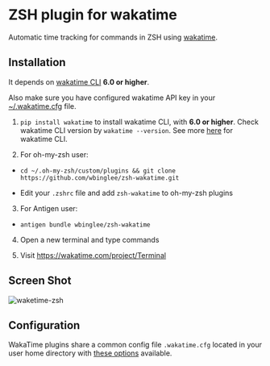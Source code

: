 ZSH plugin for wakatime
=======================

Automatic time tracking for commands in ZSH using [wakatime](http://wakatime.com/).

Installation
------------

It depends on [wakatime CLI](https://github.com/wakatime/wakatime) **6.0 or higher**.

Also make sure you have configured wakatime API key in your [~/.wakatime.cfg](https://github.com/wakatime/wakatime#configuring) file.

1. `pip install wakatime` to install wakatime CLI, with **6.0 or higher**. Check wakatime CLI version by `wakatime --version`. See more [here](https://github.com/wakatime/wakatime) for wakatime CLI.

2. For oh-my-zsh user:
  - `cd ~/.oh-my-zsh/custom/plugins && git clone https://github.com/wbinglee/zsh-wakatime.git`

  - Edit your `.zshrc` file and add `zsh-wakatime` to oh-my-zsh plugins

3. For Antigen user:
  - `antigen bundle wbinglee/zsh-wakatime`

4. Open a new terminal and type commands

5. Visit https://wakatime.com/project/Terminal


Screen Shot
------------

![waketime-zsh](https://www.evernote.com/shard/s46/sh/47996872-d054-4c52-843e-2fe17a3d7f90/32032a685a2f8bfb/res/5b40b557-22d0-4520-a687-02d745ef08a2/skitch.png)


Configuration
-----------

WakaTime plugins share a common config file `.wakatime.cfg` located in your user home directory with [these options](https://github.com/wakatime/wakatime#configuring) available.
